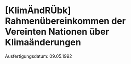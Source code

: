 # [KlimÄndRÜbk] Rahmenübereinkommen der Vereinten Nationen über Klimaänderungen

Ausfertigungsdatum: 09.05.1992

 